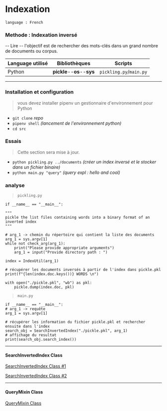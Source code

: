 # Indexation

`language : French`

### Methode : Indexation inversé

-- Lire --
l'objectif est de rechercher des mots-clés dans un grand nombre de documents ou corpus.

| Language utilisé | Bibliothèques               | Scripts                 |
| ---------------- | --------------------------- | ----------------------- |
| Python           | **pickle**--**os**--**sys** | `pickling.py`/`main.py` |

---

### Installation et configuration

> vous devez installer pipenv un gestionnaire d'environnement pour Python

- `git clone` _repo_
- `pipenv shell` _(lancement de l'environnement python)_
- `cd src`

### Essais

> Cette section sera mise à jour.

- `python pickling.py ../documents` _(créer un index inversé et le stocker dans un fichier binaire)_
- `python main.py "query"` _(query expl : hello and cool)_

### analyse

> `pickling.py`

    if __name__ == "__main__":

    """
    pickle the list files containing words into a binary format of an inverted index
    """

    # arg_1 -> chemin du répertoire qui contient la liste des documents
    arg_1 = sys.argv[1]
    while not check_arg(arg_1):
        print("Please provide appropriate arguments")
        arg_1 = input("Provide directory path : ")

    index = IndexUtil(arg_1)

    # récupérer les documents inversés à partir de l'index dans pickle.pkl
    print(f"{len(index.doc.keys())} WORDS \n")

    with open("./pickle.pkl", "wb") as pkl:
        pickle.dump(index.doc, pkl)


> `main.py`

    if __name__ == "__main__":
    # arg_1 -> requête
    arg_1 = sys.argv[1]

    # récupérer les information du fichier pickle.pkl et rechercher ensuite dans l'index
    search_obj = SearchInvertedIndex("./pickle.pkl", arg_1)
    # affichage du resultat
    print(search_obj.search_index())

---

#### SearchInvertedIndex Class

[SearchInvertedIndex Class #1](https://github.com/AxtinM/indexation/blob/master/images/hello.png)

[SearchInvertedIndex Class #2](https://github.com/AxtinM/indexation/blob/master/images/hello1.png)

---

#### QueryMixin Class

[QueryMixin Class](https://github.com/AxtinM/indexation/blob/master/images/hello2.png)
